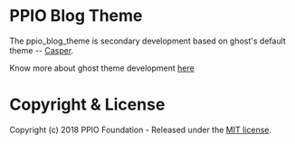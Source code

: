 # PPIO Blog Theme
The ppio_blog_theme is secondary development based on ghost's default theme -- [Casper](https://github.com/TryGhost/Casper).

Know more about ghost theme development [here](https://docs.ghost.org/api/)

# Copyright & License

Copyright (c) 2018 PPIO Foundation - Released under the [MIT license](LICENSE).
